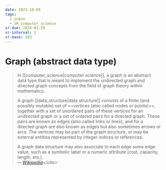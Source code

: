```yaml
---
date: 2023-10-05
tags:
  - inbox
  - SR_computer_science
sr-due: 2024-01-28
sr-interval: 1
sr-ease: 183
---
```


# Graph (abstract data type)

> In [[computer_science|computer science]], a graph is an abstract data type
> that is meant to implement the undirected graph and directed graph concepts
> from the field of graph theory within mathematics.
>
> A graph [[data_structure|data structure]] consists of a finite (and possibly
> mutable) set of ==vertices (also called nodes or points)==, together with a
> set of unordered pairs of these vertices for an undirected graph or a set of
> ordered pairs for a directed graph. These pairs are known as edges (also
> called links or lines), and for a directed graph are also known as edges but
> also sometimes arrows or arcs. The vertices may be part of the graph
> structure, or may be external entities represented by integer indices or
> references.
>
> A graph data structure may also associate to each edge some edge value, such
> as a symbolic label or a numeric attribute (cost, capacity, length, etc.).\
> — <cite>[Wikipedia](https://en.wikipedia.org/wiki/Graph_(abstract_data_type))</cite>
